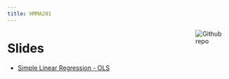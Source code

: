 ```yaml
---
title: HMMA201
---
```


[<img src="https://simpleicons.org/icons/github.svg" style="max-width:15%;min-width:40px;float:right;" alt="Github repo" />](https://github.com/yihui/blogdown-static)

# Slides

- [Simple Linear Regression - OLS](/HMMA201/slides/CM1/CM1_regression_simple.html)
